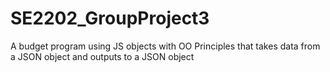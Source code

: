 # SE2202_GroupProject3

A budget program using JS objects with OO Principles that takes data from a JSON object and outputs to a JSON object
